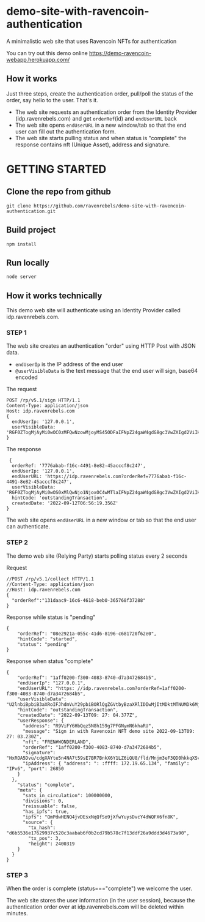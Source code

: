 # demo-site-with-ravencoin-authentication

A minimalistic web site that uses Ravencoin NFTs for authentication

You can try out this demo online https://demo-ravencoin-webapp.herokuapp.com/

## How it works
Just three steps, create the authentication order, pull/poll the status of the order, say hello to the user. That's it.
- The web site requests an authentication order from the Identity Provider (idp.ravenrebels.com) and get `orderRef`(id) and `endUserURL` back
- The web site opens `endUserURL` in a new window/tab so that the end user can fill out the authentication form.
- The web site starts pulling status and when status is "complete" the response contains nft (Unique Asset), address and signature.


# GETTING STARTED

## Clone the repo from github

`git clone https://github.com/ravenrebels/demo-site-with-ravencoin-authentication.git`

## Build project

`npm install`

## Run locally

`node server`



 

## How it works technically

This demo web site will authenticate using an Identity Provider called idp.ravenrebels.com.

### STEP 1

The web site creates an authentication "order" using HTTP Post with JSON data.

- `endUserIp` is the IP address of the end user
- `@userVisibleData` is the text message that the end user will sign, base64 encoded

The request

```
POST /rp/v5.1/sign HTTP/1.1
Content-Type: application/json
Host: idp.ravenrebels.com
{
  endUserIp: '127.0.0.1',
  userVisibleData: 'RGF0ZTogMjAyMi0wOC0zMFQwNzowMjoyMS45ODFaIFNpZ24gaW4gdG8gc3VwZXIgd2ViIHNpdGUgZG90IGNvbQ=='
}
```


The response

```
 {
  orderRef: '7776abab-f16c-4491-8e82-45acccf8c247',
  endUserIp: '127.0.0.1',
  endUserURL: 'https://idp.ravenrebels.com?orderRef=7776abab-f16c-4491-8e82-45acccf8c247',
  userVisibleData: 'RGF0ZTogMjAyMi0wOS0xMlQwNjo1NjoxOC4wMTlaIFNpZ24gaW4gdG8gc3VwZXIgd2ViIHNpdGUgZG90IGNvbQ==',
  hintCode: 'outstandingTransaction',
  createdDate: '2022-09-12T06:56:19.356Z'
}
```
 
The web site opens `endUserURL` in a new window or tab so that the end user can authenticate.

### STEP 2

The demo web site (Relying Party) starts polling status every 2 seconds

Request

```
//POST /rp/v5.1/collect HTTP/1.1
//Content-Type: application/json
//Host: idp.ravenrebels.com
{
  "orderRef":"131daac9-16c6-4618-beb0-365768f37288"
}
```

Response while status is "pending"

```
{
    "orderRef": "08e2921a-055c-41d6-8196-c681720f62e0",
    "hintCode": "started",
    "status": "pending"
}
```

Response when status "complete"

```
{
    "orderRef": "1aff0200-f300-4083-8740-d7a3472684b5",
    "endUserIp": "127.0.0.1",
    "endUserURL": "https: //idp.ravenrebels.com?orderRef=1aff0200-f300-4083-8740-d7a3472684b5",
    "userVisibleData": "U2lnbiBpbiB3aXRoIFJhdmVuY29pbiBORlQgZGVtbyBzaXRlIDIwMjItMDktMTNUMDk6Mjc6MDMuMjMwWg==",
    "hintCode": "outstandingTransaction",
    "createdDate": "2022-09-13T09: 27: 04.377Z",
    "userResponse": {
      "address": "R9ViFY6HbQqz5N8h159g7PFGNymN6khaRU",
      "message": "Sign in with Ravencoin NFT demo site 2022-09-13T09: 27: 03.230Z",
      "nft": "FREN#WONDERLAND",
      "orderRef": "1aff0200-f300-4083-8740-d7a3472684b5",
      "signature": "HxROA5Dvu/cdgXAYte5n4NA7t59sE7BR7BnkX6Y1LZ6iQU8/fld/Mnjm3eF3QD0hkkqXSvEfqB67mhOtshM4CRA=",
      "ipAddress": { "address": ": :ffff: 172.19.65.134", "family": "IPv6", "port": 26850
    }
  },
    "status": "complete",
    "meta": {
      "sats_in_circulation": 100000000,
      "divisions": 0,
      "reissuable": false,
      "has_ipfs": true,
      "ipfs": "QmPdwHENQ4jvDEsxNqQfSo9jXfwYuysDvcY4dWQFX6fn8K",
      "source": {
        "tx_hash": "d6b5536e17629937c520c3aabab6f0b2cd79b578c7f13ddf26a9ddd3d4673a90",
        "tx_pos": 3,
        "height": 2400319
    }
  }
}
```

### STEP 3

When the order is complete (status==="complete") we welcome the user.

The web site stores the user information (in the user session), because the authentication order over at idp.ravenrebels.com will be deleted within minutes.
